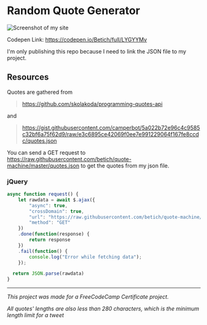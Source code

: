 # Random Quote Generator

![Screenshot of my site](https://lh3.googleusercontent.com/pw/ACtC-3fejt9C6OneU55OsnlHMwC6TO_qlx2Bd7HvR5S6UHFrXaf3HszAB7lE1AEw8nFCxXPV_XFltEO2PQTcFX7wZA4NXC2SoKCYHVp_4TMSu-jm6f33T-Ae2HZxLtsydIBeQliYc1ZUNqRFG4pl1-2vya4x=w1908-h927-no "Screentshot")

Codepen Link: https://codepen.io/Betich/full/LYGYYMv

I'm only publishing this repo because I need to link the JSON file to my project.

## Resources

Quotes are gathered from
> https://github.com/skolakoda/programming-quotes-api

and

>  https://gist.githubusercontent.com/camperbot/5a022b72e96c4c9585c32bf6a75f62d9/raw/e3c6895ce42069f0ee7e991229064f167fe8ccdc/quotes.json

You can send a GET request to https://raw.githubusercontent.com/betich/quote-machine/master/quotes.json to get the quotes from my json file.

### jQuery
```javascript
async function request() {
	let rawdata = await $.ajax({
		"async": true,
		"crossDomain": true,
		"url": "https://raw.githubusercontent.com/betich/quote-machine/master/quotes.json",
		"method": "GET"
	})
	.done(function(response) {
		return response
	})
	.fail(function() {
		console.log("Error while fetching data");
	});

  return JSON.parse(rawdata)
}
```

---

*This project was made for a FreeCodeCamp Certificate project.*

*All quotes' lengths are also less than 280 characters, which is the minimum length limit for a tweet*
